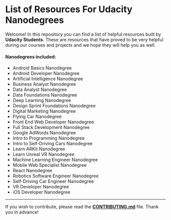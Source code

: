 # List of Resources For Udacity Nanodegrees

Welcome! In this repository you can find a list of helpful resources built by  **Udacity Students**. These are resources that have proved to be very helpful during our courses and projects and we hope they will help you as well.

#### Nanodegrees included:
- Android Basics Nanodegree
- Android Developer Nanodegree
- Artificial Intelligence Nanodegree
- Business Analyst Nanodegree
- Data Analyst Nanodegree 
- Data Foundations Nanodegree
- Deep Learning Nanodegree
- Design Sprint Foundations Nanodegree
- Digital Marketing Nanodegree
- Flying Car Nanodegree
- Front End Web Developer Nanodegree
- Full Stack Development Nanodegree
- Google AdWords Nanodegree
- Intro to Programming Nanodegree
- Intro to Self-Driving Cars Nanodegree
- Learn ARKit Nanodegree
- Learn Unreal VR Nanodegree
- Machine Learning Engineer Nanodegree
- Mobile Web Specialist Nanodegree
- React Nanodegree
- Robotics Software Engineer Nanodegree
- Self-Driving Car Engineer Nanodegree
- VR Developer Nanodegree
- iOS Developer Nanodegree

---

If you wish to contribute, please read the [**CONTRIBUTING.md**](CONTRIBUTING.md) file. Thank you in advance!
